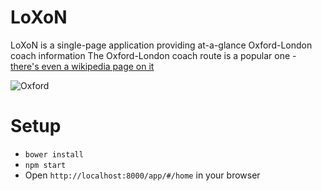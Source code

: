 # LoXoN
LoXoN is a single-page application providing at-a-glance Oxford-London coach information
The Oxford-London coach route is a popular one - <a href="https://en.wikipedia.org/wiki/Oxford_to_London_coach_route">there's even a wikipedia page on it</a>

![Oxford](http://i.imgur.com/lrlJxiu.png)
# Setup
- `bower install`
- `npm start`
- Open `http://localhost:8000/app/#/home` in your browser